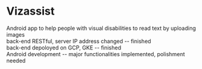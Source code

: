 # Vizassist
Android app to help people with visual disabilities to read text by uploading images <br />
back-end RESTful, server IP address changed -- finished <br />
back-end depoloyed on GCP, GKE              -- finished <br />
Android development                         -- major functionalities implemented, polishment needed
